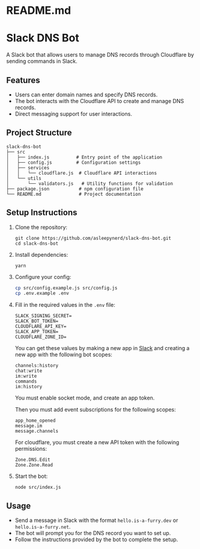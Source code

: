 # README.md

# Slack DNS Bot

A Slack bot that allows users to manage DNS records through Cloudflare by sending commands in Slack.

## Features

- Users can enter domain names and specify DNS records.
- The bot interacts with the Cloudflare API to create and manage DNS records.
- Direct messaging support for user interactions.

## Project Structure

```
slack-dns-bot
├── src
│   ├── index.js          # Entry point of the application
│   ├── config.js         # Configuration settings
│   ├── services
│   │   └── cloudflare.js  # Cloudflare API interactions
│   └── utils
│       └── validators.js   # Utility functions for validation
├── package.json           # npm configuration file
└── README.md              # Project documentation
```

## Setup Instructions

1. Clone the repository:

   ```
   git clone https://github.com/asleepynerd/slack-dns-bot.git
   cd slack-dns-bot
   ```

2. Install dependencies:

   ```
   yarn
   ```

3. Configure your config:

   ```bash
   cp src/config.example.js src/config.js
   cp .env.example .env
   ```

4. Fill in the required values in the `.env` file:

   ```
   SLACK_SIGNING_SECRET=
   SLACK_BOT_TOKEN=
   CLOUDFLARE_API_KEY=
   SLACK_APP_TOKEN=
   CLOUDFLARE_ZONE_ID=
   ```

   You can get these values by making a new app in [Slack](https://api.slack.com/apps) and creating a new app with the following bot scopes:

   ```
   channels:history
   chat:write
   im:write
   commands
   im:history
   ```

   You must enable socket mode, and create an app token.

   Then you must add event subscriptions for the following scopes:

   ```
   app_home_opened
   message.im
   message.channels
   ```

   For cloudflare, you must create a new API token with the following permissions:

   ```
   Zone.DNS.Edit
   Zone.Zone.Read
   ```

5. Start the bot:
   ```
   node src/index.js
   ```

## Usage

- Send a message in Slack with the format `hello.is-a-furry.dev` or `hello.is-a-furry.net`.
- The bot will prompt you for the DNS record you want to set up.
- Follow the instructions provided by the bot to complete the setup.
